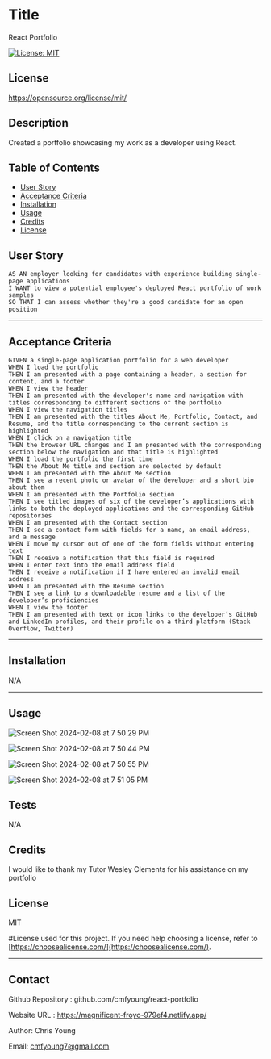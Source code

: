
  
  # Title
  React Portfolio

  [![License: MIT](https://img.shields.io/badge/License-MIT-yellow.svg)](https://opensource.org/licenses/MIT)
  ## License 
 https://opensource.org/license/mit/


  ## Description
  Created a portfolio showcasing my work as a developer using React.



  ## Table of Contents 
  
  - [User Story](#story)
  - [Acceptance Criteria](#acceptance)
  - [Installation](#installation)
  - [Usage](#usage)
  - [Credits](#credits)
  - [License](#license)

  ## User Story
  
  
    AS AN employer looking for candidates with experience building single-page applications
    I WANT to view a potential employee's deployed React portfolio of work samples
    SO THAT I can assess whether they're a good candidate for an open position
 

  ---
  
  ## Acceptance Criteria


    GIVEN a single-page application portfolio for a web developer
    WHEN I load the portfolio
    THEN I am presented with a page containing a header, a section for content, and a footer
    WHEN I view the header
    THEN I am presented with the developer's name and navigation with titles corresponding to different sections of the portfolio
    WHEN I view the navigation titles
    THEN I am presented with the titles About Me, Portfolio, Contact, and Resume, and the title corresponding to the current section is highlighted
    WHEN I click on a navigation title
    THEN the browser URL changes and I am presented with the corresponding section below the navigation and that title is highlighted
    WHEN I load the portfolio the first time
    THEN the About Me title and section are selected by default
    WHEN I am presented with the About Me section
    THEN I see a recent photo or avatar of the developer and a short bio about them
    WHEN I am presented with the Portfolio section
    THEN I see titled images of six of the developer’s applications with links to both the deployed applications and the corresponding GitHub repositories
    WHEN I am presented with the Contact section
    THEN I see a contact form with fields for a name, an email address, and a message
    WHEN I move my cursor out of one of the form fields without entering text
    THEN I receive a notification that this field is required
    WHEN I enter text into the email address field
    THEN I receive a notification if I have entered an invalid email address
    WHEN I am presented with the Resume section
    THEN I see a link to a downloadable resume and a list of the developer’s proficiencies
    WHEN I view the footer
    THEN I am presented with text or icon links to the developer’s GitHub and LinkedIn profiles, and their profile on a third platform (Stack Overflow, Twitter)
   
  ---

  ## Installation 

  N/A


  ---
  
  ## Usage
  
![Screen Shot 2024-02-08 at 7 50 29 PM](https://github.com/cmfyoung/react-portfolio/assets/150183426/a75dbb9e-b126-43d8-ae7e-a44f11601c61)

![Screen Shot 2024-02-08 at 7 50 44 PM](https://github.com/cmfyoung/react-portfolio/assets/150183426/12781c67-bd6f-4c17-bfd9-0ab026a6bffa)

![Screen Shot 2024-02-08 at 7 50 55 PM](https://github.com/cmfyoung/react-portfolio/assets/150183426/73b43de6-8ddd-4d28-9ffc-bb2c67c292fb)

![Screen Shot 2024-02-08 at 7 51 05 PM](https://github.com/cmfyoung/react-portfolio/assets/150183426/0ab38562-4b75-4bae-897d-534d2b813da6)



  ## Tests
  
  N/A


  ## Credits
  
  I would like to thank my Tutor Wesley Clements for his assistance on my portfolio

  
  ## License
  MIT

  #License used for this project. If you need help choosing a license, refer to [https://choosealicense.com/](https://choosealicense.com/).
  
  ---

  ## Contact 
  Github Repository : github.com/cmfyoung/react-portfolio


  Website URL : https://magnificent-froyo-979ef4.netlify.app/


  Author: Chris Young


  Email: cmfyoung7@gmail.com

